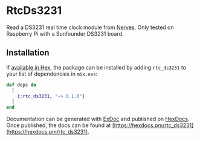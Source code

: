 # RtcDs3231

Read a DS3231 real time clock module from [Nerves](http://nerves-project.org).
Only tested on Raspberry Pi with a Sunfounder DS3231 board.

## Installation

If [available in Hex](https://hex.pm/docs/publish), the package can be installed
by adding `rtc_ds3231` to your list of dependencies in `mix.exs`:

```elixir
def deps do
  [
    {:rtc_ds3231, "~> 0.1.0"}
  ]
end
```

Documentation can be generated with [ExDoc](https://github.com/elixir-lang/ex_doc)
and published on [HexDocs](https://hexdocs.pm). Once published, the docs can
be found at [https://hexdocs.pm/rtc_ds3231](https://hexdocs.pm/rtc_ds3231).

